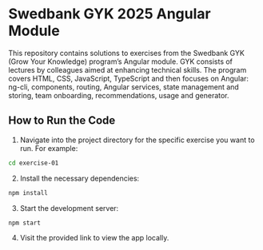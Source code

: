 # Swedbank GYK 2025 Angular Module

This repository contains solutions to exercises from the Swedbank GYK (Grow Your Knowledge) program’s Angular module. GYK consists of lectures by colleagues aimed at enhancing technical skills. The program covers HTML, CSS, JavaScript, TypeScript and then focuses on Angular: ng-cli, components, routing, Angular services, state management and storing, team onboarding, recommendations, usage and generator.

## How to Run the Code

1. Navigate into the project directory for the specific exercise you want to run. For example:

```bash
cd exercise-01
```

2. Install the necessary dependencies:

```bash
npm install
```

3. Start the development server:

```bash
npm start
```

4. Visit the provided link to view the app locally.
